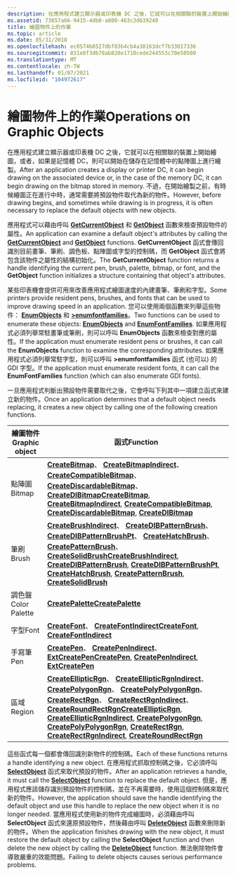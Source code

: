 ```yaml
---
description: 在應用程式建立顯示器或印表機 DC 之後，它就可以在相關聯的裝置上開始繪圖，或者，如果是記憶體 DC，則可以開始在儲存在記憶體中的點陣圖上進行繪製。
ms.assetid: 73657a66-9415-4db0-a800-463c3d639240
title: 繪圖物件上的作業
ms.topic: article
ms.date: 05/31/2018
ms.openlocfilehash: ec0574b8527dbf83b4cb4a38163dcf7b33017336
ms.sourcegitcommit: 831e8f3db78ab820e1710cede244553c70e50500
ms.translationtype: MT
ms.contentlocale: zh-TW
ms.lasthandoff: 01/07/2021
ms.locfileid: "104972617"
---
```

# <a name="operations-on-graphic-objects"></a><span data-ttu-id="50640-103">繪圖物件上的作業</span><span class="sxs-lookup"><span data-stu-id="50640-103">Operations on Graphic Objects</span></span>

<span data-ttu-id="50640-104">在應用程式建立顯示器或印表機 DC 之後，它就可以在相關聯的裝置上開始繪圖，或者，如果是記憶體 DC，則可以開始在儲存在記憶體中的點陣圖上進行繪製。</span><span class="sxs-lookup"><span data-stu-id="50640-104">After an application creates a display or printer DC, it can begin drawing on the associated device or, in the case of the memory DC, it can begin drawing on the bitmap stored in memory.</span></span> <span data-ttu-id="50640-105">不過，在開始繪製之前，有時候繪圖正在進行中時，通常需要將預設物件取代為新的物件。</span><span class="sxs-lookup"><span data-stu-id="50640-105">However, before drawing begins, and sometimes while drawing is in progress, it is often necessary to replace the default objects with new objects.</span></span>

<span data-ttu-id="50640-106">應用程式可以藉由呼叫 [**GetCurrentObject**](/windows/desktop/api/Wingdi/nf-wingdi-getcurrentobject) 和 [**GetObject**](/windows/desktop/api/Wingdi/nf-wingdi-getobject) 函數來檢查預設物件的屬性。</span><span class="sxs-lookup"><span data-stu-id="50640-106">An application can examine a default object's attributes by calling the [**GetCurrentObject**](/windows/desktop/api/Wingdi/nf-wingdi-getcurrentobject) and [**GetObject**](/windows/desktop/api/Wingdi/nf-wingdi-getobject) functions.</span></span> <span data-ttu-id="50640-107">**GetCurrentObject** 函式會傳回識別目前畫筆、筆刷、調色板、點陣圖或字型的控制碼，而 **GetObject** 函式會將包含該物件之屬性的結構初始化。</span><span class="sxs-lookup"><span data-stu-id="50640-107">The **GetCurrentObject** function returns a handle identifying the current pen, brush, palette, bitmap, or font, and the **GetObject** function initializes a structure containing that object's attributes.</span></span>

<span data-ttu-id="50640-108">某些印表機會提供可用來改善應用程式繪圖速度的內建畫筆、筆刷和字型。</span><span class="sxs-lookup"><span data-stu-id="50640-108">Some printers provide resident pens, brushes, and fonts that can be used to improve drawing speed in an application.</span></span> <span data-ttu-id="50640-109">您可以使用兩個函數來列舉這些物件： [**EnumObjects**](/windows/desktop/api/Wingdi/nf-wingdi-enumobjects) 和 [**>enumfontfamilies**](/windows/desktop/api/Wingdi/nf-wingdi-enumfontfamiliesa)。</span><span class="sxs-lookup"><span data-stu-id="50640-109">Two functions can be used to enumerate these objects: [**EnumObjects**](/windows/desktop/api/Wingdi/nf-wingdi-enumobjects) and [**EnumFontFamilies**](/windows/desktop/api/Wingdi/nf-wingdi-enumfontfamiliesa).</span></span> <span data-ttu-id="50640-110">如果應用程式必須列舉常駐畫筆或筆刷，則可以呼叫 **EnumObjects** 函數來檢查對應的屬性。</span><span class="sxs-lookup"><span data-stu-id="50640-110">If the application must enumerate resident pens or brushes, it can call the **EnumObjects** function to examine the corresponding attributes.</span></span> <span data-ttu-id="50640-111">如果應用程式必須列舉常駐字型，則可以呼叫 **>enumfontfamilies** 函式 (也可以) 的 GDI 字型。</span><span class="sxs-lookup"><span data-stu-id="50640-111">If the application must enumerate resident fonts, it can call the **EnumFontFamilies** function (which can also enumerate GDI fonts).</span></span>

<span data-ttu-id="50640-112">一旦應用程式判斷出預設物件需要取代之後，它會呼叫下列其中一項建立函式來建立新的物件。</span><span class="sxs-lookup"><span data-stu-id="50640-112">Once an application determines that a default object needs replacing, it creates a new object by calling one of the following creation functions.</span></span>



| <span data-ttu-id="50640-113">繪圖物件</span><span class="sxs-lookup"><span data-stu-id="50640-113">Graphic object</span></span> | <span data-ttu-id="50640-114">函式</span><span class="sxs-lookup"><span data-stu-id="50640-114">Function</span></span>                                                                                                                                                                                                                                                                                                                                                             |
|----------------|----------------------------------------------------------------------------------------------------------------------------------------------------------------------------------------------------------------------------------------------------------------------------------------------------------------------------------------------------------------------|
| <span data-ttu-id="50640-115">點陣圖</span><span class="sxs-lookup"><span data-stu-id="50640-115">Bitmap</span></span>         | <span data-ttu-id="50640-116">[**CreateBitmap**](/windows/desktop/api/Wingdi/nf-wingdi-createbitmap)、 [**CreateBitmapIndirect**](/windows/desktop/api/Wingdi/nf-wingdi-createbitmapindirect)、 [**CreateCompatibleBitmap**](/windows/desktop/api/Wingdi/nf-wingdi-createcompatiblebitmap)、 [**CreateDiscardableBitmap**](/windows/desktop/api/Wingdi/nf-wingdi-creatediscardablebitmap)、 [**CreateDIBitmap**](/windows/desktop/api/Wingdi/nf-wingdi-createdibitmap)</span><span class="sxs-lookup"><span data-stu-id="50640-116">[**CreateBitmap**](/windows/desktop/api/Wingdi/nf-wingdi-createbitmap), [**CreateBitmapIndirect**](/windows/desktop/api/Wingdi/nf-wingdi-createbitmapindirect), [**CreateCompatibleBitmap**](/windows/desktop/api/Wingdi/nf-wingdi-createcompatiblebitmap), [**CreateDiscardableBitmap**](/windows/desktop/api/Wingdi/nf-wingdi-creatediscardablebitmap), [**CreateDIBitmap**](/windows/desktop/api/Wingdi/nf-wingdi-createdibitmap)</span></span>                                                                                                           |
| <span data-ttu-id="50640-117">筆刷</span><span class="sxs-lookup"><span data-stu-id="50640-117">Brush</span></span>          | <span data-ttu-id="50640-118">[**CreateBrushIndirect**](/windows/desktop/api/Wingdi/nf-wingdi-createbrushindirect)、 [**CreateDIBPatternBrush**](/windows/desktop/api/Wingdi/nf-wingdi-createdibpatternbrush)、 [**CreateDIBPatternBrushPt**](/windows/desktop/api/Wingdi/nf-wingdi-createdibpatternbrushpt)、 [**CreateHatchBrush**](/windows/desktop/api/Wingdi/nf-wingdi-createhatchbrush)、 [**CreatePatternBrush**](/windows/desktop/api/Wingdi/nf-wingdi-createpatternbrush)、 [**CreateSolidBrush**](/windows/desktop/api/Wingdi/nf-wingdi-createsolidbrush)</span><span class="sxs-lookup"><span data-stu-id="50640-118">[**CreateBrushIndirect**](/windows/desktop/api/Wingdi/nf-wingdi-createbrushindirect), [**CreateDIBPatternBrush**](/windows/desktop/api/Wingdi/nf-wingdi-createdibpatternbrush), [**CreateDIBPatternBrushPt**](/windows/desktop/api/Wingdi/nf-wingdi-createdibpatternbrushpt), [**CreateHatchBrush**](/windows/desktop/api/Wingdi/nf-wingdi-createhatchbrush), [**CreatePatternBrush**](/windows/desktop/api/Wingdi/nf-wingdi-createpatternbrush), [**CreateSolidBrush**](/windows/desktop/api/Wingdi/nf-wingdi-createsolidbrush)</span></span>                                                 |
| <span data-ttu-id="50640-119">調色盤</span><span class="sxs-lookup"><span data-stu-id="50640-119">Color Palette</span></span>  | [<span data-ttu-id="50640-120">**CreatePalette**</span><span class="sxs-lookup"><span data-stu-id="50640-120">**CreatePalette**</span></span>](/windows/desktop/api/Wingdi/nf-wingdi-createpalette)                                                                                                                                                                                                                                                                                                                               |
| <span data-ttu-id="50640-121">字型</span><span class="sxs-lookup"><span data-stu-id="50640-121">Font</span></span>           | <span data-ttu-id="50640-122">[**CreateFont**](/windows/desktop/api/Wingdi/nf-wingdi-createfonta)、 [ **CreateFontIndirect**](/windows/desktop/api/Wingdi/nf-wingdi-createfontindirecta)</span><span class="sxs-lookup"><span data-stu-id="50640-122">[**CreateFont**](/windows/desktop/api/Wingdi/nf-wingdi-createfonta), [**CreateFontIndirect**](/windows/desktop/api/Wingdi/nf-wingdi-createfontindirecta)</span></span>                                                                                                                                                                                                                                                                                   |
| <span data-ttu-id="50640-123">手寫筆</span><span class="sxs-lookup"><span data-stu-id="50640-123">Pen</span></span>            | <span data-ttu-id="50640-124">[**CreatePen**](/windows/desktop/api/Wingdi/nf-wingdi-createpen)、 [**CreatePenIndirect**](/windows/desktop/api/Wingdi/nf-wingdi-createpenindirect)、 [**ExtCreatePen**](/windows/desktop/api/Wingdi/nf-wingdi-extcreatepen)</span><span class="sxs-lookup"><span data-stu-id="50640-124">[**CreatePen**](/windows/desktop/api/Wingdi/nf-wingdi-createpen), [**CreatePenIndirect**](/windows/desktop/api/Wingdi/nf-wingdi-createpenindirect), [**ExtCreatePen**](/windows/desktop/api/Wingdi/nf-wingdi-extcreatepen)</span></span>                                                                                                                                                                                                                                                 |
| <span data-ttu-id="50640-125">區域</span><span class="sxs-lookup"><span data-stu-id="50640-125">Region</span></span>         | <span data-ttu-id="50640-126">[**CreateEllipticRgn**](/windows/desktop/api/Wingdi/nf-wingdi-createellipticrgn)、 [**CreateEllipticRgnIndirect**](/windows/desktop/api/Wingdi/nf-wingdi-createellipticrgnindirect)、 [**CreatePolygonRgn**](/windows/desktop/api/Wingdi/nf-wingdi-createpolygonrgn)、 [**CreatePolyPolygonRgn**](/windows/desktop/api/Wingdi/nf-wingdi-createpolypolygonrgn)、 [**CreateRectRgn**](/windows/desktop/api/Wingdi/nf-wingdi-createrectrgn)、 [**CreateRectRgnIndirect**](/windows/desktop/api/Wingdi/nf-wingdi-createrectrgnindirect)、 [**CreateRoundRectRgn**](/windows/desktop/api/Wingdi/nf-wingdi-createroundrectrgn)</span><span class="sxs-lookup"><span data-stu-id="50640-126">[**CreateEllipticRgn**](/windows/desktop/api/Wingdi/nf-wingdi-createellipticrgn), [**CreateEllipticRgnIndirect**](/windows/desktop/api/Wingdi/nf-wingdi-createellipticrgnindirect), [**CreatePolygonRgn**](/windows/desktop/api/Wingdi/nf-wingdi-createpolygonrgn), [**CreatePolyPolygonRgn**](/windows/desktop/api/Wingdi/nf-wingdi-createpolypolygonrgn), [**CreateRectRgn**](/windows/desktop/api/Wingdi/nf-wingdi-createrectrgn), [**CreateRectRgnIndirect**](/windows/desktop/api/Wingdi/nf-wingdi-createrectrgnindirect), [**CreateRoundRectRgn**](/windows/desktop/api/Wingdi/nf-wingdi-createroundrectrgn)</span></span> |



 

<span data-ttu-id="50640-127">這些函式每一個都會傳回識別新物件的控制碼。</span><span class="sxs-lookup"><span data-stu-id="50640-127">Each of these functions returns a handle identifying a new object.</span></span> <span data-ttu-id="50640-128">在應用程式抓取控制碼之後，它必須呼叫 [**SelectObject**](/windows/desktop/api/Wingdi/nf-wingdi-selectobject) 函式來取代預設的物件。</span><span class="sxs-lookup"><span data-stu-id="50640-128">After an application retrieves a handle, it must call the [**SelectObject**](/windows/desktop/api/Wingdi/nf-wingdi-selectobject) function to replace the default object.</span></span> <span data-ttu-id="50640-129">但是，應用程式應該儲存識別預設物件的控制碼，並在不再需要時，使用這個控制碼來取代新的物件。</span><span class="sxs-lookup"><span data-stu-id="50640-129">However, the application should save the handle identifying the default object and use this handle to replace the new object when it is no longer needed.</span></span> <span data-ttu-id="50640-130">當應用程式使用新的物件完成繪圖時，必須藉由呼叫 **SelectObject** 函式來還原預設物件，然後藉由呼叫 [**DeleteObject**](/windows/desktop/api/Wingdi/nf-wingdi-deleteobject) 函數來刪除新的物件。</span><span class="sxs-lookup"><span data-stu-id="50640-130">When the application finishes drawing with the new object, it must restore the default object by calling the **SelectObject** function and then delete the new object by calling the [**DeleteObject**](/windows/desktop/api/Wingdi/nf-wingdi-deleteobject) function.</span></span> <span data-ttu-id="50640-131">無法刪除物件會導致嚴重的效能問題。</span><span class="sxs-lookup"><span data-stu-id="50640-131">Failing to delete objects causes serious performance problems.</span></span>

 

 



